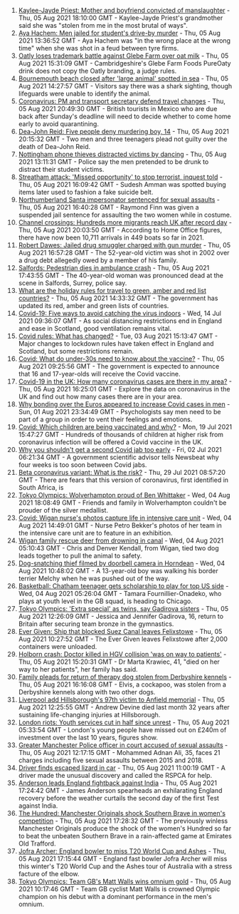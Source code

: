 1. [Kaylee-Jayde Priest: Mother and boyfriend convicted of manslaughter](https://www.bbc.co.uk/news/uk-england-birmingham-58106169) - Thu, 05 Aug 2021 18:10:00 GMT - Kaylee-Jayde Priest's grandmother said she was "stolen from me in the most brutal of ways".
2. [Aya Hachem: Men jailed for student's drive-by murder](https://www.bbc.co.uk/news/uk-england-lancashire-58087826) - Thu, 05 Aug 2021 13:36:52 GMT - Aya Hachem was "in the wrong place at the wrong time" when she was shot in a feud between tyre firms.
3. [Oatly loses trademark battle against Glebe Farm over oat milk](https://www.bbc.co.uk/news/uk-england-cambridgeshire-58102252) - Thu, 05 Aug 2021 15:31:09 GMT - Cambridgeshire's Glebe Farm Foods PureOaty drink does not copy the Oatly branding, a judge rules.
4. [Bournemouth beach closed after 'large animal' spotted in sea](https://www.bbc.co.uk/news/uk-england-dorset-58090890) - Thu, 05 Aug 2021 14:27:57 GMT - Visitors say there was a shark sighting, though lifeguards were unable to identify the animal.
5. [Coronavirus: PM and transport secretary defend travel changes](https://www.bbc.co.uk/news/uk-58100523) - Thu, 05 Aug 2021 20:49:30 GMT - British tourists in Mexico who are due back after Sunday's deadline will need to decide whether to come home early to avoid quarantining.
6. [Dea-John Reid: Five people deny murdering boy, 14](https://www.bbc.co.uk/news/uk-england-birmingham-58108657) - Thu, 05 Aug 2021 20:15:32 GMT - Two men and three teenagers plead not guilty over the death of Dea-John Reid.
7. [Nottingham phone thieves distracted victims by dancing](https://www.bbc.co.uk/news/uk-england-nottinghamshire-58103794) - Thu, 05 Aug 2021 13:11:31 GMT - Police say the men pretended to be drunk to distract their student victims.
8. [Streatham attack: 'Missed opportunity' to stop terrorist, inquest told](https://www.bbc.co.uk/news/uk-england-london-58097955) - Thu, 05 Aug 2021 16:09:42 GMT - Sudesh Amman was spotted buying items later used to fashion a fake suicide belt.
9. [Northumberland Santa impersonator sentenced for sexual assaults](https://www.bbc.co.uk/news/uk-england-tyne-58106725) - Thu, 05 Aug 2021 16:40:28 GMT - Raymond Finn was given a suspended jail sentence for assaulting the two women while in costume.
10. [Channel crossings: Hundreds more migrants reach UK after record day](https://www.bbc.co.uk/news/uk-england-kent-58100694) - Thu, 05 Aug 2021 20:03:50 GMT - According to Home Office figures, there have now been 10,711 arrivals in 449 boats so far in 2021.
11. [Robert Dawes: Jailed drug smuggler charged with gun murder](https://www.bbc.co.uk/news/uk-england-nottinghamshire-58105493) - Thu, 05 Aug 2021 16:57:28 GMT - The 52-year-old victim was shot in 2002 over a drug debt allegedly owed by a member of his family.
12. [Salfords: Pedestrian dies in ambulance crash](https://www.bbc.co.uk/news/uk-england-surrey-58105882) - Thu, 05 Aug 2021 17:43:55 GMT - The 40-year-old woman was pronounced dead at the scene in Salfords, Surrey, police say.
13. [What are the holiday rules for travel to green, amber and red list countries?](https://www.bbc.co.uk/news/explainers-52544307) - Thu, 05 Aug 2021 14:33:32 GMT - The government has updated its red, amber and green lists of countries.
14. [Covid-19: Five ways to avoid catching the virus indoors](https://www.bbc.co.uk/news/explainers-53917432) - Wed, 14 Jul 2021 09:36:07 GMT - As social distancing restrictions end in England and ease in Scotland, good ventilation remains vital.
15. [Covid rules: What has changed?](https://www.bbc.co.uk/news/explainers-52530518) - Tue, 03 Aug 2021 15:13:47 GMT - Major changes to lockdown rules have taken effect in England and Scotland, but some restrictions remain.
16. [Covid: What do under-30s need to know about the vaccine?](https://www.bbc.co.uk/news/health-57273875) - Thu, 05 Aug 2021 09:25:56 GMT - The government is expected to announce that 16 and 17-year-olds will receive the Covid vaccine.
17. [Covid-19 in the UK: How many coronavirus cases are there in my area?](https://www.bbc.co.uk/news/uk-51768274) - Thu, 05 Aug 2021 16:25:01 GMT - Explore the data on coronavirus in the UK and find out how many cases there are in your area.
18. [Why bonding over the Euros appeared to increase Covid cases in men](https://www.bbc.co.uk/news/health-58015593) - Sun, 01 Aug 2021 23:34:49 GMT - Psychologists say men need to be part of a group in order to vent their feelings and emotions.
19. [Covid: Which children are being vaccinated and why?](https://www.bbc.co.uk/news/health-57888429) - Mon, 19 Jul 2021 15:47:27 GMT - Hundreds of thousands of children at higher risk from coronavirus infection will be offered a Covid vaccine in the UK.
20. [Why you shouldn't get a second Covid jab too early](https://www.bbc.co.uk/news/newsbeat-57682233) - Fri, 02 Jul 2021 06:21:34 GMT - A government scientific advisor tells Newsbeat why four weeks is too soon between Covid jabs.
21. [Beta coronavirus variant: What is the risk?](https://www.bbc.co.uk/news/health-55534727) - Thu, 29 Jul 2021 08:57:20 GMT - There are fears that this version of coronavirus, first identified in South Africa, is
22. [Tokyo Olympics: Wolverhampton proud of Ben Whittaker](https://www.bbc.co.uk/news/uk-england-birmingham-58094358) - Wed, 04 Aug 2021 18:08:49 GMT - Friends and family in Wolverhampton couldn't be prouder of the silver medallist.
23. [Covid: Wigan nurse's photos capture life in intensive care unit](https://www.bbc.co.uk/news/uk-england-manchester-58091299) - Wed, 04 Aug 2021 14:49:01 GMT - Nurse Petro Bekker's photos of her team in the intensive care unit are to feature in an exhibition.
24. [Wigan family rescue deer from drowning in canal](https://www.bbc.co.uk/news/uk-england-manchester-58080726) - Wed, 04 Aug 2021 05:10:43 GMT - Chris and Denver Kendall, from Wigan, tied two dog leads together to pull the animal to safety.
25. [Dog-snatching thief filmed by doorbell camera in Horndean](https://www.bbc.co.uk/news/uk-england-hampshire-58086838) - Wed, 04 Aug 2021 10:48:02 GMT - A 13-year-old boy was walking his border terrier Melchy when he was pushed out of the way.
26. [Basketball: Chatham teenager gets scholarship to play for top US side](https://www.bbc.co.uk/news/uk-england-kent-58074005) - Wed, 04 Aug 2021 05:26:04 GMT - Tamara Fournillier-Onadeko, who plays at youth level in the GB squad, is heading to Chicago.
27. [Tokyo Olympics: 'Extra special' as twins, say Gadirova sisters](https://www.bbc.co.uk/news/uk-england-beds-bucks-herts-58101556) - Thu, 05 Aug 2021 12:26:09 GMT - Jessica and Jennifer Gadirova, 16, return to Britain after securing team bronze in the gymnastics.
28. [Ever Given: Ship that blocked Suez Canal leaves Felixstowe](https://www.bbc.co.uk/news/uk-england-suffolk-58100664) - Thu, 05 Aug 2021 10:27:52 GMT - The Ever Given leaves Felixstowe after 2,000 containers were unloaded.
29. [Holborn crash: Doctor killed in HGV collision 'was on way to patients'](https://www.bbc.co.uk/news/uk-england-london-58104440) - Thu, 05 Aug 2021 15:20:31 GMT - Dr Marta Krawiec, 41, "died on her way to her patients", her family has said.
30. [Family pleads for return of therapy dog stolen from Derbyshire kennels](https://www.bbc.co.uk/news/uk-england-derbyshire-58104919) - Thu, 05 Aug 2021 16:16:08 GMT - Elvis, a cockapoo, was stolen from a Derbyshire kennels along with two other dogs.
31. [Liverpool add Hillsborough's 97th victim to Anfield memorial](https://www.bbc.co.uk/news/uk-england-merseyside-58099651) - Thu, 05 Aug 2021 12:25:55 GMT - Andrew Devine died last month 32 years after sustaining life-changing injuries at Hillsborough.
32. [London riots: Youth services cut in half since unrest](https://www.bbc.co.uk/news/uk-england-london-58030259) - Thu, 05 Aug 2021 05:33:54 GMT - London's young people have missed out on £240m of investment over the last 10 years, figures show.
33. [Greater Manchester Police officer in court accused of sexual assaults](https://www.bbc.co.uk/news/uk-england-manchester-58102258) - Thu, 05 Aug 2021 12:17:15 GMT - Mohammed Adnan Ali, 35, faces 21 charges including five sexual assaults between 2015 and 2018.
34. [Driver finds escaped lizard in car](https://www.bbc.co.uk/news/uk-england-devon-58099796) - Thu, 05 Aug 2021 11:00:19 GMT - A driver made the unusual discovery and called the RSPCA for help.
35. [Anderson leads England fightback against India](https://www.bbc.co.uk/sport/cricket/58106765) - Thu, 05 Aug 2021 17:24:42 GMT - James Anderson spearheads an exhilarating England recovery before the weather curtails the second day of the first Test against India.
36. [The Hundred: Manchester Originals shock Southern Brave in women's competition](https://www.bbc.co.uk/sport/cricket/58106112) - Thu, 05 Aug 2021 17:28:32 GMT - The previously winless Manchester Originals produce the shock of the women's Hundred so far to beat the unbeaten Southern Brave in a rain-affected game at Emirates Old Trafford.
37. [Jofra Archer: England bowler to miss T20 World Cup and Ashes](https://www.bbc.co.uk/sport/cricket/58101797) - Thu, 05 Aug 2021 17:15:44 GMT - England fast bowler Jofra Archer will miss this winter's T20 World Cup and the Ashes tour of Australia with a stress facture of the elbow.
38. [Tokyo Olympics: Team GB's Matt Walls wins omnium gold](https://www.bbc.co.uk/sport/olympics/58098593) - Thu, 05 Aug 2021 10:17:46 GMT - Team GB cyclist Matt Walls is crowned Olympic champion on his debut with a dominant performance in the men's omnium.
